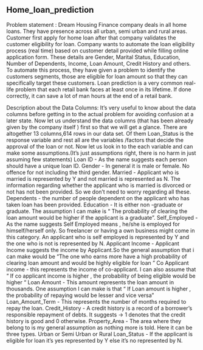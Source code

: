 ## Home_loan_prediction
Problem statement :
Dream Housing Finance company deals in all home loans. They have presence across all urban, semi urban and rural areas. Customer first apply for home loan after that company validates the customer eligibility for loan.
Company wants to automate the loan eligibility process (real time) based on customer detail provided while filling online application form. These details are Gender, Marital Status, Education, Number of Dependents, Income, Loan Amount, Credit History and others. To automate this process, they have given a problem to identify the customers segments, those are eligible for loan amount so that they can specifically target these customers.
Loan prediction is a very common real-life problem that each retail bank faces at least once in its lifetime. If done correctly, it can save a lot of man hours at the end of a retail bank.

Description about the Data Columns:
It’s very useful to know about the data columns before getting in to the actual problem for avoiding confusion at a later state. Now let us understand the data columns (that has been already given by the company itself ) first so that we will get a glance.
There are altogether 13 columns,614 rows in our data set. Of them Loan_Status is the response variable and rest all are the variables /factors that decide the approval of the loan or not.
Now let us look in to the each variable and can make some assumptions.(It’s just assumptions right, there is no harm in just assuming few statements)
Loan ID - As the name suggests each person should have a unique loan ID.
Gender - In general it is male or female. No offence for not including the third gender.
Married - Applicant who is married is represented by Y and not married is represented as N. The information regarding whether the applicant who is married is divorced or not has not been provided. So we don’t need to worry regarding all these.
Dependents - the number of people dependent on the applicant who has taken loan has been provided.
Education - It is either non -graduate or graduate. The assumption I can make is “ The probability of clearing the loan amount would be higher if the applicant is a graduate”.
Self_Employed - As the name suggests Self Employed means , he/she is employed for himself/herself only. So freelancer or having a own business might come in this category. An applicant who is self employed is represented by Y and the one who is not is represented by N.
Applicant Income - Applicant Income suggests the income by Applicant.So the general assumption that i can make would be “The one who earns more have a high probability of clearing loan amount and would be highly eligible for loan ”
Co Applicant income - this represents the income of co-applicant. I can also assume that “ If co applicant income is higher , the probability of being eligible would be higher “
Loan Amount - This amount represents the loan amount in thousands. One assumption I can make is that “ If Loan amount is higher , the probability of repaying would be lesser and vice versa”
Loan_Amount_Term - This represents the number of months required to repay the loan.
Credit_History - A credit history is a record of a borrower’s responsible repayment of debts. It suggests → 1 denotes that the credit history is good and 0 otherwise.
Property_Area - The area where they belong to is my general assumption as nothing more is told. Here it can be three types. Urban or Semi Urban or Rural
Loan_Status - If the applicant is eligible for loan it’s yes represented by Y else it’s no represented by N.
